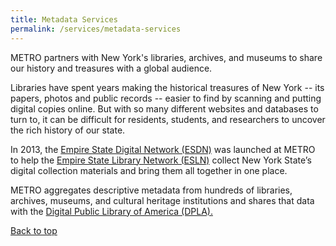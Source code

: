 ```yaml
---
title: Metadata Services
permalink: /services/metadata-services
---
```


METRO partners with New York's libraries, archives, and museums to share our history and treasures with a global audience.

Libraries have spent years making the historical treasures of New York -- its papers, photos and public records -- easier to find by scanning and putting digital copies online. But with so many different websites and databases to turn to, it can be difficult for residents, students, and researchers to uncover the rich history of our state. 

In 2013, the [Empire State Digital Network (ESDN)](http://esdn.metro.org/) was launched at METRO to help the [Empire State Library Network (ESLN)](http://www.esln.org) collect New York State’s digital collection materials and bring them all together in one place.

METRO aggregates descriptive metadata from hundreds of libraries, archives, museums, and cultural heritage institutions and shares that data with the [Digital Public Library of America (DPLA).](http://www.dp.la)

[Back to top](#top)
